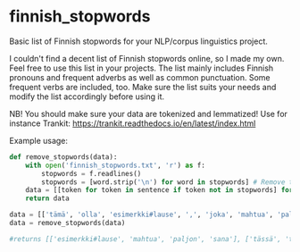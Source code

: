 # finnish_stopwords
Basic list of Finnish stopwords for your NLP/corpus linguistics project.

I couldn't find a decent list of Finnish stopwords online, so I made my own. Feel free to use this list in your projects.
The list mainly includes Finnish pronouns and frequent adverbs as well as common punctuation. Some frequent verbs are included, too.
Make sure the list suits your needs and modify the list accordingly before using it.


NB! You should make sure your data are tokenized and lemmatized! Use for instance Trankit: https://trankit.readthedocs.io/en/latest/index.html

Example usage:

```python
def remove_stopwords(data):
    with open('finnish_stopwords.txt', 'r') as f:
        stopwords = f.readlines()
        stopwords = [word.strip('\n') for word in stopwords] # Remove trailing newline character.
    data = [[token for token in sentence if token not in stopwords] for sentence in data]
    return data

data = [['tämä', 'olla', 'esimerkki#lause', ',', 'joka', 'mahtua', 'paljon', 'sana', '.'], ['tässä', 'olla', 'toinen', 'lause', '!']]
data = remove_stopwords(data)

#returns [['esimerkki#lause', 'mahtua', 'paljon', 'sana'], ['tässä', 'toinen', 'lause']]
```
